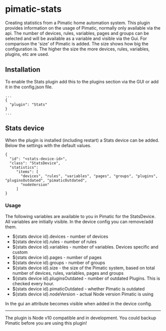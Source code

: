 pimatic-stats
===================

Creating statistics from a Pimatic home automation system.
This plugin provides information on the usage of Pimatic, normally only available via the api.
The number of devices, rules, variables, pages and groups can be selected and will be available as a variable and visible via the Gui. For comparison the 'size' of Pimatic is added. The size shows how big the configuration is. The higher the size the more devices, rules, variables, plugins, etc are used.

Installation
------------
To enable the Stats plugin add this to the plugins section via the GUI or add it in the config.json file.

```
...
{
  "plugin": "Stats"
}
...
```

Stats device
-----------------
When the plugin is installed (including restart) a Stats device can be added. Below the settings with the default values.

```
{
  "id": "<stats-device-id>",
  "class": "StatsDevice",
  "statistics":
  	 "items": [
       "devices", "rules", "variables", "pages", "groups", "plugins", "pluginsOutdated", "pimaticOutdated",
       "nodeVersion"
     ]
}
```
### Usage

The following variables are available to you in Pimatic for the StatsDevice. All variables are initially visible. In the device config you can remove/add them.

* ${stats device id}.devices          - number of devices
* ${stats device id}.rules            - number of rules
* ${stats device id}.variables        - number of variables. Devices specific and custom
* ${stats device id}.pages            - number of pages
* ${stats device id}.groups           - number of groups
* ${stats device id}.size      	      - the size of the Pimatic system,  based on total number of devices, rules, variables, pages and groups
* ${stats device id}.pluginsOutdated  - number of outdated Plugins. This is checked every hour.
* ${stats device id}.pimaticOutdated  - whether Pimatic is outdated
* ${stats device id}.nodeVersion      - actual Node version Pimatic is using


In the gui an attribute becomes visible when added in the device config.

---------

The plugin is Node v10 compatible and in development. You could backup Pimatic before you are using this plugin!
